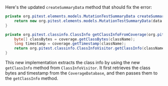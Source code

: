 Here's the updated `createSummaryData` method that should fix the error:

```java
private org.pitest.elements.models.MutationTestSummaryData createSummaryData(final org.pitest.coverage.CoverageDatabase coverage, final org.pitest.mutationtest.ClassMutationResults data) {
    return new org.pitest.elements.models.MutationTestSummaryData(data.getFileName(), data.getMutations(), getClassInfoFromCoverage(coverage, data.getMutatedClass()));
}

private org.pitest.classinfo.ClassInfo getClassInfoFromCoverage(org.pitest.coverage.CoverageDatabase coverage, org.pitest.classinfo.ClassName className) {
    byte[] classBytes = coverage.getClassBytes(className);
    long timestamp = coverage.getTimestamp(className);
    return org.pitest.classinfo.ClassInfoVisitor.getClassInfo(className, classBytes, timestamp);
}
```

This new implementation extracts the class info by using the new `getClassInfo` method from `ClassInfoVisitor`. It first retrieves the class bytes and timestamp from the `CoverageDatabase`, and then passes them to the `getClassInfo` method.